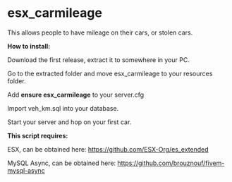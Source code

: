 # esx_carmileage
This allows people to have mileage on their cars, or stolen cars.

<b>How to install:</b>

Download the first release, extract it to somewhere in your PC.

Go to the extracted folder and move esx_carmileage to your resources folder.

Add <b>ensure esx_carmileage</b> to your server.cfg

Import veh_km.sql into your database.

Start your server and hop on your first car.

<b>This script requires:</b>

ESX, can be obtained here: https://github.com/ESX-Org/es_extended

MySQL Async, can be obtained here: https://github.com/brouznouf/fivem-mysql-async
